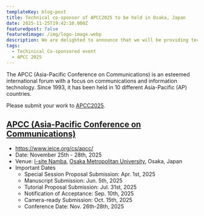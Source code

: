```yaml
---
templateKey: blog-post
title: Technical co-sponsor of APCC2025 to be held in Osaka, Japan
date: 2025-11-25T19:42:10.000Z
featuredpost: false
featuredimage: /img/logo-image.webp
description: We are delighted to announce that we will be providing technical support for the upcoming APCC conference, scheduled to take place in November 2025 in Osaka, Japan.
tags:
  - Techinical Co-sponsored event
  - APCC 2025
---
```


The APCC (Asia-Pacific Conference on Communications) is an esteemed international forum with a focus on communications and information technology. Since 1993, it has been held in 10 different Asia-Pacific (AP) countries.

Please submit your work to [APCC2025](https://www.ieice.org/cs/apcc/).

## [APCC (Asia-Pacific Conference on Communications)](https://www.ieice.org/cs/apcc/)
- https://www.ieice.org/cs/apcc/
- Date: November 25th - 28th, 2025
- Venue: [I-site Namba](https://www.omu.ac.jp/isite/), [Osaka Metropolitan University](https://www.omu.ac.jp/en/), Osaka, Japan
- Important Dates    
    - Special Session Proposal Submission: Apr. 1st, 2025
    - Manuscript Submission: Jun. 5th, 2025
    - Tutorial Proposal Submission: Jul. 31st, 2025
    - Notification of Acceptance: Sep. 10th, 2025
    - Camera-ready Submission: Oct. 15th, 2025
    - Conference Date: Nov. 26th-28th, 2025

